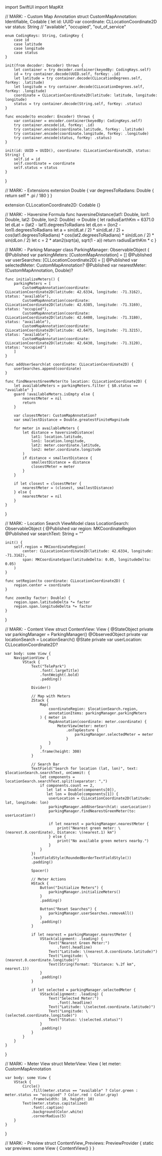 import SwiftUI
import MapKit

// MARK: - Custom Map Annotation
struct CustomMapAnnotation: Identifiable, Codable {
    let id: UUID
    var coordinate: CLLocationCoordinate2D
    var status: String // "available", "occupied", "out_of_service"

    enum CodingKeys: String, CodingKey {
        case id
        case latitude
        case longitude
        case status
    }

    init(from decoder: Decoder) throws {
        let container = try decoder.container(keyedBy: CodingKeys.self)
        id = try container.decode(UUID.self, forKey: .id)
        let latitude = try container.decode(CLLocationDegrees.self, forKey: .latitude)
        let longitude = try container.decode(CLLocationDegrees.self, forKey: .longitude)
        coordinate = CLLocationCoordinate2D(latitude: latitude, longitude: longitude)
        status = try container.decode(String.self, forKey: .status)
    }

    func encode(to encoder: Encoder) throws {
        var container = encoder.container(keyedBy: CodingKeys.self)
        try container.encode(id, forKey: .id)
        try container.encode(coordinate.latitude, forKey: .latitude)
        try container.encode(coordinate.longitude, forKey: .longitude)
        try container.encode(status, forKey: .status)
    }

    init(id: UUID = UUID(), coordinate: CLLocationCoordinate2D, status: String) {
        self.id = id
        self.coordinate = coordinate
        self.status = status
    }
}

// MARK: - Extensions
extension Double {
    var degreesToRadians: Double {
        return self * .pi / 180
    }
}

extension CLLocationCoordinate2D: Codable {}

// MARK: - Haversine Formula
func haversineDistance(lat1: Double, lon1: Double, lat2: Double, lon2: Double) -> Double {
    let radiusEarthKm = 6371.0
    let dLat = (lat2 - lat1).degreesToRadians
    let dLon = (lon2 - lon1).degreesToRadians
    let a = sin(dLat / 2) * sin(dLat / 2) +
        cos(lat1.degreesToRadians) * cos(lat2.degreesToRadians) *
        sin(dLon / 2) * sin(dLon / 2)
    let c = 2 * atan2(sqrt(a), sqrt(1 - a))
    return radiusEarthKm * c
}

// MARK: - Parking Manager
class ParkingManager: ObservableObject {
    @Published var parkingMeters: [CustomMapAnnotation] = []
    @Published var userSearches: [CLLocationCoordinate2D] = []
    @Published var selectedMeter: CustomMapAnnotation?
    @Published var nearestMeter: (CustomMapAnnotation, Double)?

    func initializeMeters() {
        parkingMeters = [
            CustomMapAnnotation(coordinate: CLLocationCoordinate2D(latitude: 42.6334, longitude: -71.3162), status: "available"),
            CustomMapAnnotation(coordinate: CLLocationCoordinate2D(latitude: 42.6385, longitude: -71.3169), status: "occupied"),
            CustomMapAnnotation(coordinate: CLLocationCoordinate2D(latitude: 42.6400, longitude: -71.3180), status: "available"),
            CustomMapAnnotation(coordinate: CLLocationCoordinate2D(latitude: 42.6475, longitude: -71.3215), status: "available"),
            CustomMapAnnotation(coordinate: CLLocationCoordinate2D(latitude: 42.6430, longitude: -71.3120), status: "occupied")
        ]
    }

    func addUserSearch(at coordinate: CLLocationCoordinate2D) {
        userSearches.append(coordinate)
    }

    func findNearestGreenMeter(to location: CLLocationCoordinate2D) {
        let availableMeters = parkingMeters.filter { $0.status == "available" }
        guard !availableMeters.isEmpty else {
            nearestMeter = nil
            return
        }

        var closestMeter: CustomMapAnnotation?
        var smallestDistance = Double.greatestFiniteMagnitude

        for meter in availableMeters {
            let distance = haversineDistance(
                lat1: location.latitude,
                lon1: location.longitude,
                lat2: meter.coordinate.latitude,
                lon2: meter.coordinate.longitude
            )
            if distance < smallestDistance {
                smallestDistance = distance
                closestMeter = meter
            }
        }

        if let closest = closestMeter {
            nearestMeter = (closest, smallestDistance)
        } else {
            nearestMeter = nil
        }
    }
}

// MARK: - Location Search ViewModel
class LocationSearch: ObservableObject {
    @Published var region: MKCoordinateRegion
    @Published var searchText: String = ""

    init() {
        self.region = MKCoordinateRegion(
            center: CLLocationCoordinate2D(latitude: 42.6334, longitude: -71.3162),
            span: MKCoordinateSpan(latitudeDelta: 0.05, longitudeDelta: 0.05)
        )
    }

    func setRegion(to coordinate: CLLocationCoordinate2D) {
        region.center = coordinate
    }

    func zoom(by factor: Double) {
        region.span.latitudeDelta *= factor
        region.span.longitudeDelta *= factor
    }
}

// MARK: - Content View
struct ContentView: View {
    @StateObject private var parkingManager = ParkingManager()
    @ObservedObject private var locationSearch = LocationSearch()
    @State private var userLocation: CLLocationCoordinate2D?

    var body: some View {
        NavigationView {
            VStack {
                Text("TelePark")
                    .font(.largeTitle)
                    .fontWeight(.bold)
                    .padding()

                Divider()

                // Map with Meters
                ZStack {
                    Map(
                        coordinateRegion: $locationSearch.region,
                        annotationItems: parkingManager.parkingMeters
                    ) { meter in
                        MapAnnotation(coordinate: meter.coordinate) {
                            MeterView(meter: meter)
                                .onTapGesture {
                                    parkingManager.selectedMeter = meter
                                }
                        }
                    }
                    .frame(height: 300)
                }

                // Search Bar
                TextField("Search for location (lat, lon)", text: $locationSearch.searchText, onCommit: {
                    let components = locationSearch.searchText.split(separator: ",")
                    if components.count == 2,
                       let lat = Double(components[0]),
                       let lon = Double(components[1]) {
                        userLocation = CLLocationCoordinate2D(latitude: lat, longitude: lon)
                        parkingManager.addUserSearch(at: userLocation!)
                        parkingManager.findNearestGreenMeter(to: userLocation!)

                        if let nearest = parkingManager.nearestMeter {
                            print("Nearest green meter: \(nearest.0.coordinate), Distance: \(nearest.1) km")
                        } else {
                            print("No available green meters nearby.")
                        }
                    }
                })
                .textFieldStyle(RoundedBorderTextFieldStyle())
                .padding()

                Spacer()

                // Meter Actions
                HStack {
                    Button("Initialize Meters") {
                        parkingManager.initializeMeters()
                    }
                    .padding()

                    Button("Reset Searches") {
                        parkingManager.userSearches.removeAll()
                    }
                    .padding()
                }

                if let nearest = parkingManager.nearestMeter {
                    VStack(alignment: .leading) {
                        Text("Nearest Green Meter:")
                            .font(.headline)
                        Text("Latitude: \(nearest.0.coordinate.latitude)")
                        Text("Longitude: \(nearest.0.coordinate.longitude)")
                        Text(String(format: "Distance: %.2f km", nearest.1))
                    }
                    .padding()
                }

                if let selected = parkingManager.selectedMeter {
                    VStack(alignment: .leading) {
                        Text("Selected Meter:")
                            .font(.headline)
                        Text("Latitude: \(selected.coordinate.latitude)")
                        Text("Longitude: \(selected.coordinate.longitude)")
                        Text("Status: \(selected.status)")
                    }
                    .padding()
                }
            }
        }
    }
}

// MARK: - Meter View
struct MeterView: View {
    let meter: CustomMapAnnotation

    var body: some View {
        VStack {
            Circle()
                .fill(meter.status == "available" ? Color.green : meter.status == "occupied" ? Color.red : Color.gray)
                .frame(width: 10, height: 10)
            Text(meter.status.capitalized)
                .font(.caption)
                .background(Color.white)
                .cornerRadius(5)
        }
    }
}

// MARK: - Preview
struct ContentView_Previews: PreviewProvider {
    static var previews: some View {
        ContentView()
    }
}
